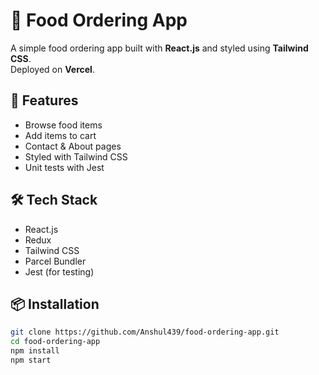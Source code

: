 # 🍔 Food Ordering App

A simple food ordering app built with **React.js** and styled using **Tailwind CSS**.  
Deployed on **Vercel**.

## 🚀 Features
- Browse food items  
- Add items to cart  
- Contact & About pages  
- Styled with Tailwind CSS  
- Unit tests with Jest  

## 🛠 Tech Stack
- React.js  
- Redux
- Tailwind CSS  
- Parcel Bundler  
- Jest (for testing)

## 📦 Installation
```bash
git clone https://github.com/Anshul439/food-ordering-app.git
cd food-ordering-app
npm install
npm start
